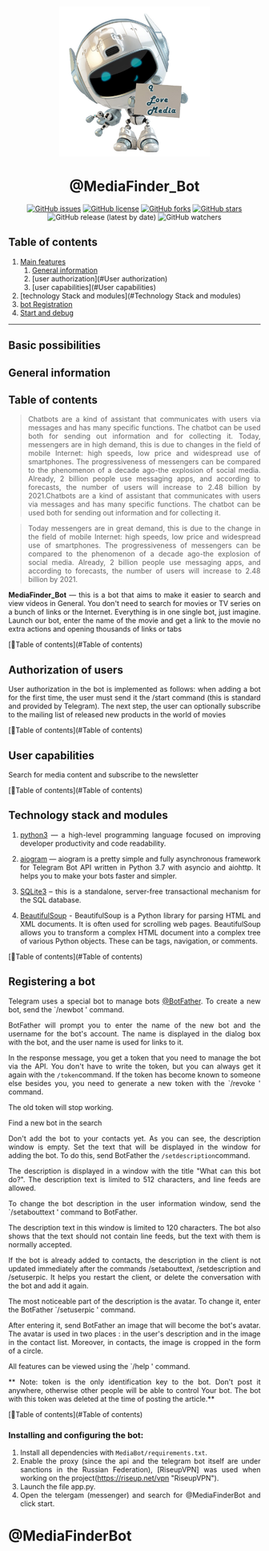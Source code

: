 <center>

<p align="center"><img src="img/Bot1.jpg" width="300" height="300"></p>

# @MediaFinder_Bot

[![GitHub issues](https://img.shields.io/github/issues/Vip324/MediaBot)](https://github.com/Vip324/MediaBot/issues)
[![GitHub license](https://img.shields.io/github/license/Vip324/MediaBot)](https://github.com/Vip324/MediaBot/blob/master/LICENSE)
[![GitHub forks](https://img.shields.io/github/forks/Vip324/MediaBot)](https://github.com/Vip324/MediaBot/network)
[![GitHub stars](https://img.shields.io/github/stars/Vip324/MediaBot)](https://github.com/Vip324/MediaBot/stargazers)
![GitHub release (latest by date)](https://img.shields.io/github/v/release/Vip324/MediaBot)
![GitHub watchers](https://img.shields.io/github/watchers/Vip324/MediaBot?style=social)
</center>

## Table of contents

1. [Main features](#General-information)
    1. [General information](#General-information)
    1. [user authorization](#User authorization)
    1. [user capabilities](#User capabilities)
2. [technology Stack and modules](#Technology Stack and modules)
3. [bot Registration](#Registration-bot)
4. [Start and debug](#Start-and-debug)

------------
## Basic possibilities

## General information

<div align="justify">

## Table of contents
> Chatbots are a kind of assistant that communicates with users via messages and has many specific functions. The chatbot can be used both for sending out information and for collecting it. Today, messengers are in high demand, this is due to changes in the field of mobile Internet: high speeds, low price and widespread use of smartphones. The progressiveness of messengers can be compared to the phenomenon of a decade ago-the explosion of social media. Already, 2 billion people use messaging apps, and according to forecasts, the number of users will increase to 2.48 billion by 2021.Chatbots are a kind of assistant that communicates with users via messages and has many specific functions. The chatbot can be used both for sending out information and for collecting it.

>Today messengers are in great demand, this is due to the change in the field of mobile Internet: high speeds, low price and widespread use of smartphones. The progressiveness of messengers can be compared to the phenomenon of a decade ago-the explosion of social media. Already, 2 billion people use messaging apps, and according to forecasts, the number of users will increase to 2.48 billion by 2021. 

<b>MediaFinder_Bot</b> — this is a bot that aims to make it easier to search and view videos in General. You don't need to search for movies or TV series on a bunch of links or the Internet. Everything is in one single bot, just imagine. Launch our bot, enter the name of the movie and get a link to the movie no extra actions and opening thousands of links or tabs

[🔼Table of contents](#Table of contents)


## Authorization of users


User authorization in the bot is implemented as follows: when adding a bot for the first time, the user must send it the /start command (this is standard and provided by Telegram). The next step, the user can optionally subscribe to the mailing list of released new products in the world of movies


[🔼Table of contents](#Table of contents)



## User capabilities


Search for media content and subscribe to the newsletter


[🔼Table of contents](#Table of contents)


## Technology stack and modules

1) [python3](https://www.python.org/ "python3") — a high-level programming language focused on improving developer productivity and code readability.

2) [aiogram](https://docs.aiogram.dev/en/latest/ "aiogram") — aiogram is a pretty simple and fully asynchronous framework for Telegram Bot API written in Python 3.7 with asyncio and aiohttp. It helps you to make your bots faster and simpler.

3) [SQLite3](https://docs.python.org/2/library/sqlite3.html "SQLite3") – this is a standalone, server-free transactional mechanism for the SQL database.

4) [BeautifulSoup](https://pypi.org/project/beautifulsoup4/ "BeautifulSoup") - BeautifulSoup is a Python library for parsing HTML and XML documents. It is often used for scrolling web pages. BeautifulSoup allows you to transform a complex HTML document into a complex tree of various Python objects. These can be tags, navigation, or comments.

[🔼Table of contents](#Table of contents)


## Registering a bot

Telegram uses a special bot to manage bots [@BotFather](https://telegram.me/BotFather "@BotFather"). To create a new bot, send the `/newbot ' command.

BotFather will prompt you to enter the name of the new bot and the username for the bot's account. The name is displayed in the dialog box with the bot, and the user name is used for links to it.



In the response message, you get a token that you need to manage the bot via the API. You don't have to write the token, but you can always get it again with the `/token`command.
If the token has become known to someone else besides you, you need to generate a new token with the `/revoke ' command.

The old token will stop working.

Find a new bot in the search


Don't add the bot to your contacts yet. As you can see, the description window is empty. Set the text that will be displayed in the window for adding the bot. To do this, send BotFather the `/setdescription`command.

The description is displayed in a window with the title "What can this bot do?". The description text is limited to 512 characters, and line feeds are allowed.

To change the bot description in the user information window, send the `/setabouttext ' command to BotFather.

The description text in this window is limited to 120 characters. The bot also shows that the text should not contain line feeds, but the text with them is normally accepted.

If the bot is already added to contacts, the description in the client is not updated immediately after the commands /setabouttext, /setdescription and /setuserpic. It helps you restart the client, or delete the conversation with the bot and add it again.

The most noticeable part of the description is the avatar. To change it, enter the BotFather `/setuserpic ' command.

After entering it, send BotFather an image that will become the bot's avatar. The avatar is used in two places : in the user's description and in the image in the contact list. Moreover, in contacts, the image is cropped in the form of a circle.

All features can be viewed using the `/help ' command.

** Note: token is the only identification key to the bot. Don't post it anywhere, otherwise other people will be able to control Your bot. The bot with this token was deleted at the time of posting the article.**

[🔼Table of contents](#Table of contents)

### Installing and configuring the bot:

1. Install all dependencies with `MediaBot/requirements.txt`.
2. Enable the proxy (since the api and the telegram bot itself are under sanctions in the Russian Federation), [RiseupVPN] was used when working on the project(https://riseup.net/vpn "RiseupVPN").
3. Launch the file app.py.
4. Open the telergam (messenger) and search for @MediaFinderBot and click start. 
</div>

# @MediaFinderBot
